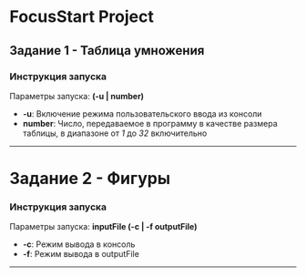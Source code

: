 # FocusStart Project

## Задание 1 - Таблица умножения

### Инструкция запуска
Параметры запуска: __(-u | number)__
* __-u__: Включение режима пользовательского ввода из консоли
* __number__: Число, передаваемое в программу в качестве размера таблицы, в диапазоне от _1_ до _32_ включительно
---

# Задание 2 - Фигуры

### Инструкция запуска
Параметры запуска: __inputFile (-c | -f outputFile)__
* __-c__: Режим вывода в консоль
* __-f__: Режим вывода в outputFile
---